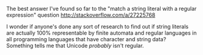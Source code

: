 The best answer I've found so far to the "match a string literal with a regular expression" question
http://stackoverflow.com/a/27225768

I wonder if anyone's done any sort of research to find out if string literals are actually 100% representable by finite automata and regular languages in all programming languages that have character and string data?  
Something tells me that Unicode _probably_ isn't regular.
